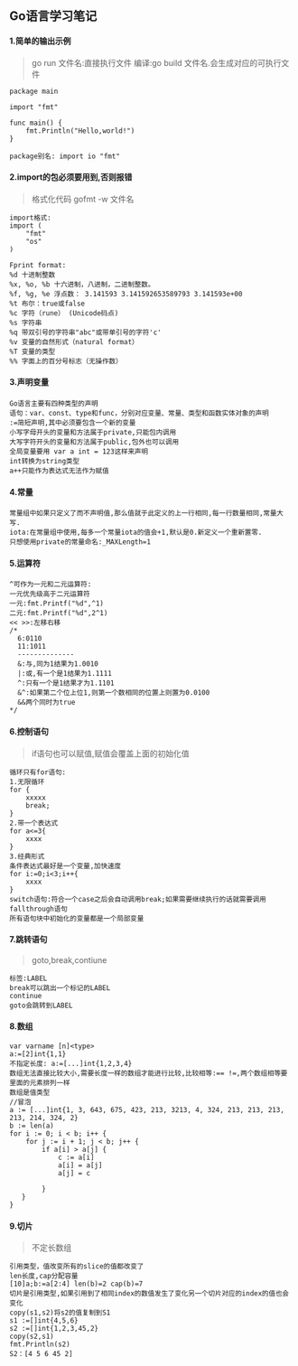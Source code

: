 ## Go语言学习笔记
#### 1.简单的输出示例
>go run 文件名:直接执行文件
>编译:go build 文件名.会生成对应的可执行文件
```
package main

import "fmt"

func main() {
	fmt.Println("Hello,world!")
}

package别名: import io "fmt"

```
#### 2.import的包必须要用到,否则报错
>格式化代码 gofmt -w 文件名
```
import格式:
import (
    "fmt"
    "os"
)

Fprint format:
%d 十进制整数
%x, %o, %b 十六进制，八进制，二进制整数。
%f, %g, %e 浮点数： 3.141593 3.141592653589793 3.141593e+00
%t 布尔：true或false
%c 字符（rune） (Unicode码点)
%s 字符串
%q 带双引号的字符串"abc"或带单引号的字符'c'
%v 变量的自然形式（natural format）
%T 变量的类型
%% 字面上的百分号标志（无操作数）

```
#### 3.声明变量
```
Go语言主要有四种类型的声明
语句：var、const、type和func，分别对应变量、常量、类型和函数实体对象的声明
:=简短声明,其中必须要包含一个新的变量
小写字母开头的变量和方法属于private,只能包内调用
大写字符开头的变量和方法属于public,包外也可以调用
全局变量要用 var a int = 123这样来声明
int转换为string类型
a++只能作为表达式无法作为赋值

```
#### 4.常量
```
常量组中如果只定义了而不声明值,那么值就于此定义的上一行相同,每一行数量相同,常量大写.
iota:在常量组中使用,每多一个常量iota的值会+1,默认是0.新定义一个重新置零.
只想使用private的常量命名:_MAXLength=1

```
#### 5.运算符
```
^可作为一元和二元运算符:
一元优先级高于二元运算符
一元:fmt.Printf("%d",^1)
二元:fmt.Printf("%d",2^1)
<< >>:左移右移
/*
  6:0110
  11:1011
  --------------
  &:与,同为1结果为1.0010
  |:或,有一个是1结果为1.1111
  ^:只有一个是1结果才为1.1101
  &^:如果第二个位上位1,则第一个数相同的位置上则置为0.0100
  &&两个同时为true
*/

```
#### 6.控制语句
>if语句也可以赋值,赋值会覆盖上面的初始化值
```
循环只有for语句:
1.无限循环
for {
    xxxxx
    break;   
}
2.带一个表达式
for a<=3{
    xxxx
}
3.经典形式
条件表达式最好是一个变量,加快速度
for i:=0;i<3;i++{
    xxxx
}
switch语句:符合一个case之后会自动调用break;如果需要继续执行的话就需要调用fallthrough语句
所有语句块中初始化的变量都是一个局部变量

```
#### 7.跳转语句
>goto,break,contiune
```
标签:LABEL
break可以跳出一个标记的LABEL
continue
goto会跳转到LABEL

```
#### 8.数组
```
var varname [n]<type>
a:=[2]int{1,1}
不指定长度: a:=[...]int{1,2,3,4}
数组无法直接比较大小,需要长度一样的数组才能进行比较,比较相等:== !=,两个数组相等要里面的元素排列一样
数组是值类型
//冒泡
a := [...]int{1, 3, 643, 675, 423, 213, 3213, 4, 324, 213, 213, 213, 213, 214, 324, 2}
b := len(a)
for i := 0; i < b; i++ {
    for j := i + 1; j < b; j++ {
        if a[i] > a[j] {
            c := a[i]
            a[i] = a[j]
            a[j] = c

        }
   }
}

```
#### 9.切片
>不定长数组
```
引用类型，值改变所有的slice的值都改变了
len长度,cap分配容量
[10]a;b:=a[2:4] len(b)=2 cap(b)=7
切片是引用类型,如果引用到了相同index的数值发生了变化另一个切片对应的index的值也会变化
copy(s1,s2)将s2的值复制到S1
s1 :=[]int{4,5,6}
s2 :=[]int{1,2,3,45,2}
copy(s2,s1)
fmt.Println(s2)
S2：[4 5 6 45 2]

```   
